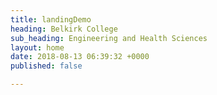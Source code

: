 ```yaml
---
title: landingDemo
heading: Belkirk College
sub_heading: Engineering and Health Sciences
layout: home
date: 2018-08-13 06:39:32 +0000
published: false

---
```


